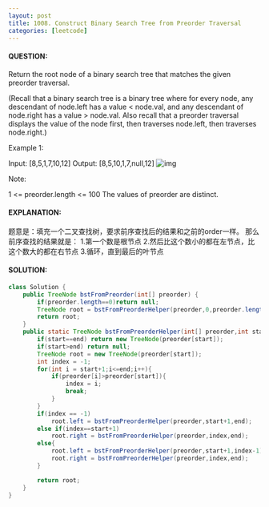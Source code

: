 ```yaml
---
layout: post
title: 1008. Construct Binary Search Tree from Preorder Traversal
categories: [leetcode]
---
```

#### QUESTION:
Return the root node of a binary search tree that matches the given preorder traversal.

(Recall that a binary search tree is a binary tree where for every node, any descendant of node.left has a value < node.val, and any descendant of node.right has a value > node.val.  Also recall that a preorder traversal displays the value of the node first, then traverses node.left, then traverses node.right.)

 

Example 1:

Input: [8,5,1,7,10,12]
Output: [8,5,10,1,7,null,12]
![img](https://assets.leetcode.com/uploads/2019/03/06/1266.png)
 

Note: 

1 <= preorder.length <= 100
The values of preorder are distinct.

#### EXPLANATION:

题意是：填充一个二叉查找树，要求前序查找后的结果和之前的order一样。
那么前序查找的结果就是：
1.第一个数是根节点
2.然后比这个数小的都在左节点，比这个数大的都在右节点
3.循环，直到最后的叶节点

#### SOLUTION:
```JAVA
class Solution {
    public TreeNode bstFromPreorder(int[] preorder) {
        if(preorder.length==0)return null;
        TreeNode root = bstFromPreorderHelper(preorder,0,preorder.length-1);
        return root;
    }
    public static TreeNode bstFromPreorderHelper(int[] preorder,int start,int end){
        if(start==end) return new TreeNode(preorder[start]);
        if(start>end) return null;
        TreeNode root = new TreeNode(preorder[start]);
        int index = -1;
        for(int i = start+1;i<=end;i++){
            if(preorder[i]>preorder[start]){
                index = i;
                break;
            }
        }
        if(index == -1)
            root.left = bstFromPreorderHelper(preorder,start+1,end);
        else if(index==start+1)
            root.right = bstFromPreorderHelper(preorder,index,end);
        else{
            root.left = bstFromPreorderHelper(preorder,start+1,index-1);
            root.right = bstFromPreorderHelper(preorder,index,end);
        }

        return root;
    }
}
```
